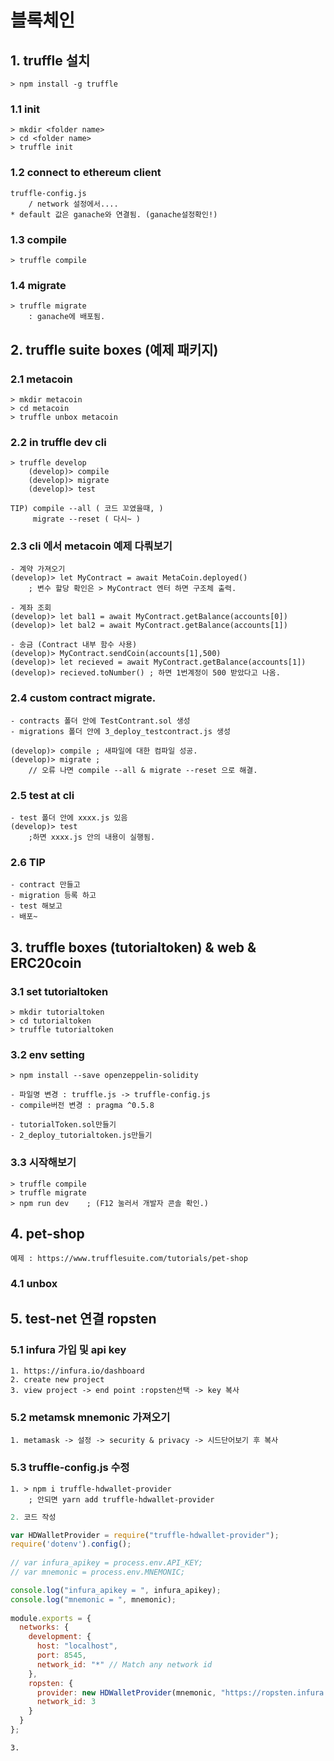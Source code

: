 # 블록체인
## 1. truffle 설치
    > npm install -g truffle

### 1.1 init
    > mkdir <folder name>
    > cd <folder name>
    > truffle init

### 1.2 connect to ethereum client
    truffle-config.js
        / network 설정에서....
    * default 값은 ganache와 연결됨. (ganache설정확인!)

### 1.3 compile
    > truffle compile

### 1.4 migrate
    > truffle migrate
        : ganache에 배포됨. 

## 2. truffle suite boxes (예제 패키지) 

### 2.1 metacoin
    > mkdir metacoin
    > cd metacoin
    > truffle unbox metacoin

### 2.2 in truffle dev cli
    > truffle develop
        (develop)> compile
        (develop)> migrate
        (develop)> test
    
    TIP) compile --all ( 코드 꼬였을때, )
         migrate --reset ( 다시~ )

### 2.3 cli 에서 metacoin 예제 다뤄보기
    - 계약 가져오기
    (develop)> let MyContract = await MetaCoin.deployed()
        ; 변수 할당 확인은 > MyContract 엔터 하면 구조체 출력.
    
    - 계좌 조회
    (develop)> let bal1 = await MyContract.getBalance(accounts[0])
    (develop)> let bal2 = await MyContract.getBalance(accounts[1])
    
    - 송금 (Contract 내부 함수 사용)
    (develop)> MyContract.sendCoin(accounts[1],500)
    (develop)> let recieved = await MyContract.getBalance(accounts[1])
    (develop)> recieved.toNumber() ; 하면 1번계정이 500 받았다고 나옴.


### 2.4 custom contract migrate.
    - contracts 폴더 안에 TestContrant.sol 생성
    - migrations 폴더 안에 3_deploy_testcontract.js 생성
    
    (develop)> compile ; 새파일에 대한 컴파일 성공.
    (develop)> migrate ; 
        // 오류 나면 compile --all & migrate --reset 으로 해결.


### 2.5 test at cli
    - test 폴더 안에 xxxx.js 있음
    (develop)> test 
        ;하면 xxxx.js 안의 내용이 실행됨.

### 2.6 TIP
    - contract 만들고
    - migration 등록 하고 
    - test 해보고
    - 배포~


## 3. truffle boxes (tutorialtoken) & web & ERC20coin

### 3.1 set tutorialtoken 
    > mkdir tutorialtoken
    > cd tutorialtoken
    > truffle tutorialtoken

### 3.2 env setting
    > npm install --save openzeppelin-solidity
    
    - 파일명 변경 : truffle.js -> truffle-config.js
    - compile버전 변경 : pragma ^0.5.8
    
    - tutorialToken.sol만들기
    - 2_deploy_tutorialtoken.js만들기

### 3.3 시작해보기
    > truffle compile
    > truffle migrate
    > npm run dev    ; (F12 눌러서 개발자 콘솔 확인.)

## 4. pet-shop
    예제 : https://www.trufflesuite.com/tutorials/pet-shop
### 4.1 unbox


## 5. test-net 연결 ropsten

### 5.1 infura 가입 및 api key
    1. https://infura.io/dashboard
    2. create new project
    3. view project -> end point :ropsten선택 -> key 복사

### 5.2 metamsk mnemonic 가져오기
    1. metamask -> 설정 -> security & privacy -> 시드단어보기 후 복사

### 5.3 truffle-config.js 수정
    1. > npm i truffle-hdwallet-provider
        ; 안되면 yarn add truffle-hdwallet-provider

```js
2. 코드 작성

var HDWalletProvider = require("truffle-hdwallet-provider");
require('dotenv').config();
 
// var infura_apikey = process.env.API_KEY;
// var mnemonic = process.env.MNEMONIC;

console.log("infura_apikey = ", infura_apikey);
console.log("mnemonic = ", mnemonic);
 
module.exports = {
  networks: {
    development: {
      host: "localhost",
      port: 8545,
      network_id: "*" // Match any network id
    },
    ropsten: {
      provider: new HDWalletProvider(mnemonic, "https://ropsten.infura.io/"+infura_apikey),
      network_id: 3
    }
  }
};

```

```
3.

```

